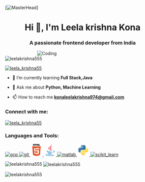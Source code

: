 [![MasterHead](https://www.google.com/imgres?imgurl=https%3A%2F%2Fthumbs.dreamstime.com%2Fb%2Fk-black-white-github-wallpaper-designed-photoshop-154184302.jpg&imgrefurl=https%3A%2F%2Fwww.dreamstime.com%2Fillustration%2Fgithub-logo.html&tbnid=ha7BGDmPvk_CdM&vet=12ahUKEwjFvsL40YD6AhXm_zgGHZVLCNYQMygBegUIARCeAQ..i&docid=pMZ6LPM-LvMCJM&w=800&h=450&q=logo%20github%20wallpaper&hl=en&ved=2ahUKEwjFvsL40YD6AhXm_zgGHZVLCNYQMygBegUIARCeAQ)]
<h1 align="center">Hi 👋, I'm Leela krishna Kona</h1>
<h3 align="center">A passionate frontend developer from India</h3>
<img align="right" alt="Coding" width="400" src="https://cdn.dribbble.com/users/1162077/screenshots/3848914/programmer.gif">
<p align="left"> <img src="https://komarev.com/ghpvc/?username=leelakrishna555&label=Profile%20views&color=0e75b6&style=flat" alt="leelakrishna555" /> </p>

<p align="left"> <a href="https://twitter.com/leela_krishna55" target="blank"><img src="https://img.shields.io/twitter/follow/leela_krishna55?logo=twitter&style=for-the-badge" alt="leela_krishna55" /></a> </p>

- 🌱 I’m currently learning **Full Stack,Java**

- 💬 Ask me about **Python, Machine Learning**

- 📫 How to reach me **konaleelakrishna974@gmail.com**

<h3 align="left">Connect with me:</h3>
<p align="left">
<a href="https://twitter.com/leela_krishna55" target="blank"><img align="center" src="https://raw.githubusercontent.com/rahuldkjain/github-profile-readme-generator/master/src/images/icons/Social/twitter.svg" alt="leela_krishna55" height="30" width="40" /></a>
</p>

<h3 align="left">Languages and Tools:</h3>
<p align="left"> <a href="https://cloud.google.com" target="_blank" rel="noreferrer"> <img src="https://www.vectorlogo.zone/logos/google_cloud/google_cloud-icon.svg" alt="gcp" width="40" height="40"/> </a> <a href="https://git-scm.com/" target="_blank" rel="noreferrer"> <img src="https://www.vectorlogo.zone/logos/git-scm/git-scm-icon.svg" alt="git" width="40" height="40"/> </a> <a href="https://www.w3.org/html/" target="_blank" rel="noreferrer"> <img src="https://raw.githubusercontent.com/devicons/devicon/master/icons/html5/html5-original-wordmark.svg" alt="html5" width="40" height="40"/> </a> <a href="https://www.java.com" target="_blank" rel="noreferrer"> <img src="https://raw.githubusercontent.com/devicons/devicon/master/icons/java/java-original.svg" alt="java" width="40" height="40"/> </a> <a href="https://www.mathworks.com/" target="_blank" rel="noreferrer"> <img src="https://upload.wikimedia.org/wikipedia/commons/2/21/Matlab_Logo.png" alt="matlab" width="40" height="40"/> </a> <a href="https://www.python.org" target="_blank" rel="noreferrer"> <img src="https://raw.githubusercontent.com/devicons/devicon/master/icons/python/python-original.svg" alt="python" width="40" height="40"/> </a> <a href="https://scikit-learn.org/" target="_blank" rel="noreferrer"> <img src="https://upload.wikimedia.org/wikipedia/commons/0/05/Scikit_learn_logo_small.svg" alt="scikit_learn" width="40" height="40"/> </a> </p>

<p><img align="left" src="https://github-readme-stats.vercel.app/api/top-langs?username=leelakrishna555&show_icons=true&locale=en&layout=compact" alt="leelakrishna555" /></p>

<p>&nbsp;<img align="center" src="https://github-readme-stats.vercel.app/api?username=leelakrishna555&show_icons=true&locale=en" alt="leelakrishna555" /></p>

<p><img align="center" src="https://github-readme-streak-stats.herokuapp.com/?user=leelakrishna555&" alt="leelakrishna555" /></p>
